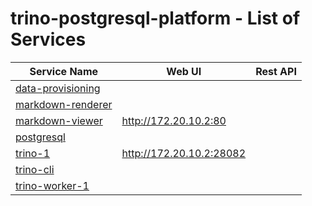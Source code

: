 # trino-postgresql-platform - List of Services

| Service Name | Web UI | Rest API |
|-------------- |------|------------
|[data-provisioning](./documentation/services/data-provisioning )|
|[markdown-renderer](./documentation/services/markdown-renderer )|
|[markdown-viewer](./documentation/services/markdown-viewer )|<http://172.20.10.2:80>
|[postgresql](./documentation/services/postgresql )|
|[trino-1](./documentation/services/trino )|<http://172.20.10.2:28082>
|[trino-cli](./documentation/services/trino )|
|[trino-worker-1](./documentation/services/trino )|